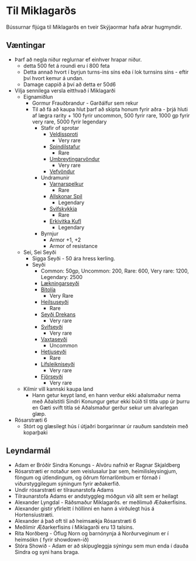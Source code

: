 # Til Miklagarðs
Bússurnar fljúga til Miklagarðs en tveir Skýjaormar hafa aðrar hugmyndir.

## Væntingar
- Þarf að negla niður reglurnar ef einhver hrapar niður.
  - detta 500 fet á roundi eru í 800 feta
  - Detta annað hvort í byrjun turns-ins síns eða í lok turnsins síns - eftir
    því hvort kemur á undan.
  - Damage cappið á því að detta er 50d6
- Vilja sennilega versla eitthvað í Miklagarði
  - Eignamiðlun
    - Gormur Frauðbrandur - Garðálfur sem rekur 
    - Til að fá að kaupa hlut þarf að skipta honum fyrir aðra - þrjá hluti af 
      lægra rarity + 100 fyrir uncommon, 500 fyrir rare, 1000 gp fyrir very 
      rare, 5000 fyrir legendary
      - Stafir of sprotar
        - [Veldissproti](https://www.dndbeyond.com/magic-items/4764-staff-of-power)
          - Very rare
        - [Spindilstafur](https://www.dndbeyond.com/magic-items/9088-spider-staff)
          - Rare
        - [Umbreytingarvöndur](https://www.dndbeyond.com/magic-items/4796-wand-of-polymorph)
          - Very rare
        - [Vefvöndur](https://www.dndbeyond.com/magic-items/4799-wand-of-web)
      - Undramunir
        - [Varnarspelkur](https://www.dndbeyond.com/magic-items/4594-bracers-of-defense)
          - Rare
        - [Allskonar Spil](https://www.dndbeyond.com/magic-items/4617-deck-of-many-things)
          - Legendary
        - [Svifskykkja](https://www.dndbeyond.com/magic-items/4805-wings-of-flying)
          - Rare
        - [Erkivitka Kufl](https://www.dndbeyond.com/magic-items/4742-robe-of-the-archmagi)
          - Legendary
      - Byrnjur
        - Armor +1, +2
        - Armor of resistance
  - Sei, Sei Seyði
    - Sigga Seyði - 50 ára hress kerling.
    - Seyði
      - Common: 50gp, Uncommon: 200, Rare: 600, Very rare: 1200, Legendary: 2500
      - [Lækningarseyði](https://www.dndbeyond.com/magic-items/4708-potion-of-healing)
      - [Bitolía](https://www.dndbeyond.com/magic-items/4688-oil-of-sharpness)
        - Very Rare
      - [Heilsuseyði](https://www.dndbeyond.com/magic-items/5351-elixir-of-health)
        - Rare
      - [Seyði Drekans](https://www.dndbeyond.com/magic-items/4047222-potion-of-dragons-majesty)
        - Very rare
      - [Svifseyði](https://www.dndbeyond.com/magic-items/4704-potion-of-flying)
        - Very rare
      - [Vaxtaseyði](https://www.dndbeyond.com/magic-items/4707-potion-of-growth)
        - Uncommon
      - [Hetjuseyði](https://www.dndbeyond.com/magic-items/4709-potion-of-heroism)
        - Rare
      - [Lífsleikniseyði](https://www.dndbeyond.com/magic-items/5360-potion-of-vitality)
        - Very rare
      - [Fjörseyði](https://www.dndbeyond.com/magic-items/4714-potion-of-speed)
        - Very rare
  - Kilmir vill kannski kaupa land
    - Hann getur keypt land, en hann verður ekki aðalsmaður nema með Aðalstitli
      Sindri Konungur getur ekki búið til titla upp úr þurru en Gæti svift
      titla sé Aðalsmaður gerður sekur um alvarlegan glæp. 
- Rósarstræti 6
  - Stórt og glæsilegt hús í útjaðri borgarinnar úr rauðum sandstein með koparþaki

## Leyndarmál
- Adam er Bróðir Sindra Konungs - Alvöru nafnið er Ragnar Skjaldberg
- Rósarstræti er notaður sem veislusalur þar sem, heimilisleysingjum, föngum og
  útlendingum, og öðrum fórnarlömbum er fórnað í viðurstyggilegum sýningum
  fyrir æðakerfið.
- Undir rósarstræti er tilraunarstofa Adams
- Tilraunarstofa Adams er andstyggleg móðgun við allt sem er heilagt
- Alexander Lyngdal - Ráðsmaður Miklagarðs. er meðlimuð Æðakerfisins.
- Alexander gistir yfirleitt í höllinni en hann á virðulegt hús á 
  Hortensíustræti.
- Alexander á það oft til að heimsækja Rósarstræti 6
- Meðlimir Æðarkerfisins í Miklagarði eru 13 talsins.
- Ríta Norðberg - Öflug Norn og barnónynja á Norðurveginum er í heimsókn (
  fyrir showdown-ið)
- Stóra Showið - Adam er að skipugleggja sýningu sem mun enda í dauða Sindra og
  syni hans braga. 
